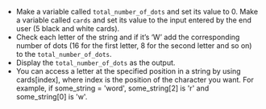 - Make a variable called `total_number_of_dots` and set its value to 0. Make a variable called `cards` and set its value to the input entered by the end user (5 black and white cards).
- Check each letter of the string and if it’s ‘W’ add the corresponding number of dots (16 for the first letter, 8 for the second letter and so on) to the `total_number_of_dots`.
- Display the `total_number_of_dots` as the output.
- You can access a letter at the specified position in a string by using cards[index], where index is the position of the character you want. For example, if some_string = 'word', some_string[2] is 'r' and some_string[0] is 'w'.